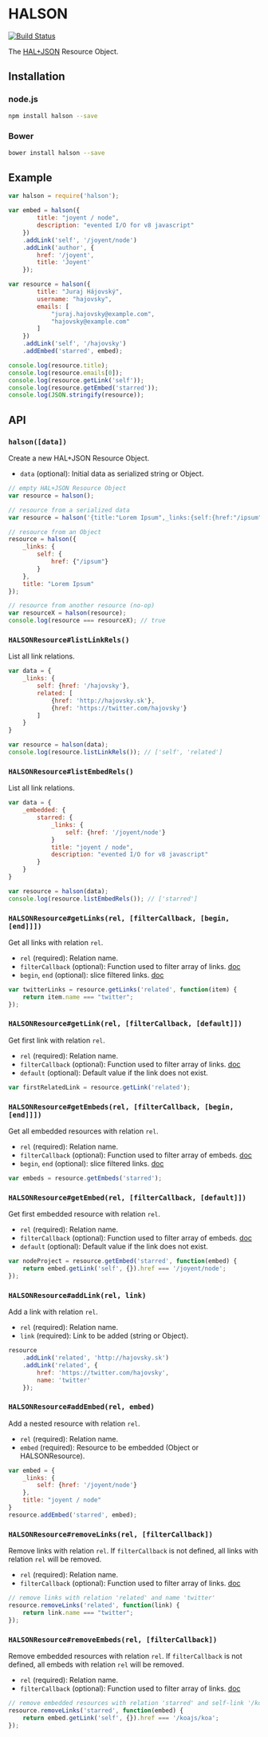 # HALSON
[![Build Status](https://travis-ci.org/seznam/halson.svg?branch=master)](https://travis-ci.org/seznam/halson)

The [HAL+JSON](http://stateless.co/hal_specification.html) Resource Object.

## Installation

### node.js

```sh
npm install halson --save
```

### Bower

```sh
bower install halson --save
```

## Example
```js
var halson = require('halson');

var embed = halson({
        title: "joyent / node",
        description: "evented I/O for v8 javascript"
    })
    .addLink('self', '/joyent/node')
    .addLink('author', {
        href: '/joyent',
        title: 'Joyent'
    });

var resource = halson({
        title: "Juraj Hájovský",
        username: "hajovsky",
        emails: [
            "juraj.hajovsky@example.com",
            "hajovsky@example.com"
        ]
    })
    .addLink('self', '/hajovsky')
    .addEmbed('starred', embed);

console.log(resource.title);
console.log(resource.emails[0]);
console.log(resource.getLink('self'));
console.log(resource.getEmbed('starred'));
console.log(JSON.stringify(resource));
```


## API

### `halson([data])`
Create a new HAL+JSON Resource Object.
 * `data` (optional): Initial data as serialized string or Object.

```js
// empty HAL+JSON Resource Object
var resource = halson();

// resource from a serialized data
var resource = halson('{title:"Lorem Ipsum",_links:{self:{href:"/ipsum"}}');

// resource from an Object
resource = halson({
    _links: {
        self: {
            href: {"/ipsum"}
        }
    },
    title: "Lorem Ipsum"
});

// resource from another resource (no-op)
var resourceX = halson(resource);
console.log(resource === resourceX); // true
```


### `HALSONResource#listLinkRels()`
List all link relations.

```js
var data = {
    _links: {
        self: {href: '/hajovsky'},
        related: [
            {href: 'http://hajovsky.sk'},
            {href: 'https://twitter.com/hajovsky'}
        ]
    }
}

var resource = halson(data);
console.log(resource.listLinkRels()); // ['self', 'related']
```

### `HALSONResource#listEmbedRels()`
List all link relations.

```js
var data = {
    _embedded: {
        starred: {
            _links: {
                self: {href: '/joyent/node'}
            }
            title: "joyent / node",
            description: "evented I/O for v8 javascript"
        }
    }
}

var resource = halson(data);
console.log(resource.listEmbedRels()); // ['starred']
```

### `HALSONResource#getLinks(rel, [filterCallback, [begin, [end]]])`
Get all links with relation `rel`.
 * `rel` (required): Relation name.
 * `filterCallback` (optional): Function used to filter array of links. [doc](http://www.ecma-international.org/ecma-262/5.1/#sec-15.4.4.20)
 * `begin`, `end` (optional): slice filtered links. [doc](http://www.ecma-international.org/ecma-262/5.1/#sec-15.4.4.10)

```js
var twitterLinks = resource.getLinks('related', function(item) {
    return item.name === "twitter";
});
```

### `HALSONResource#getLink(rel, [filterCallback, [default]])`
Get first link with relation `rel`.
 * `rel` (required): Relation name.
 * `filterCallback` (optional): Function used to filter array of links. [doc](http://www.ecma-international.org/ecma-262/5.1/#sec-15.4.4.20)
 * `default` (optional): Default value if the link does not exist.

```js
var firstRelatedLink = resource.getLink('related');
```

### `HALSONResource#getEmbeds(rel, [filterCallback, [begin, [end]]])`
Get all embedded resources with relation `rel`.
 * `rel` (required): Relation name.
 * `filterCallback` (optional): Function used to filter array of embeds. [doc](http://www.ecma-international.org/ecma-262/5.1/#sec-15.4.4.20)
 * `begin`, `end` (optional): slice filtered links. [doc](http://www.ecma-international.org/ecma-262/5.1/#sec-15.4.4.10)

```js
var embeds = resource.getEmbeds('starred');
```

### `HALSONResource#getEmbed(rel, [filterCallback, [default]])`
Get first embedded resource with relation `rel`.
 * `rel` (required): Relation name.
 * `filterCallback` (optional): Function used to filter array of embeds. [doc](http://www.ecma-international.org/ecma-262/5.1/#sec-15.4.4.20)
 * `default` (optional): Default value if the link does not exist.

```js
var nodeProject = resource.getEmbed('starred', function(embed) {
    return embed.getLink('self', {}).href === '/joyent/node';
});
```

### `HALSONResource#addLink(rel, link)`
Add a link with relation `rel`.
 * `rel` (required): Relation name.
 * `link` (required): Link to be added (string or Object).

```js
resource
    .addLink('related', 'http://hajovsky.sk')
    .addLink('related', {
        href: 'https://twitter.com/hajovsky',
        name: 'twitter'
    });
```

### `HALSONResource#addEmbed(rel, embed)`
Add a nested resource with relation `rel`.
 * `rel` (required): Relation name.
 * `embed` (required): Resource to be embedded (Object or HALSONResource).

```js
var embed = {
    _links: {
        self: {href: '/joyent/node'}
    },
    title: "joyent / node"
}
resource.addEmbed('starred', embed);
```

### `HALSONResource#removeLinks(rel, [filterCallback])`
Remove links with relation `rel`. If `filterCallback` is not defined, all links with relation `rel` will be removed.
 * `rel` (required): Relation name.
 * `filterCallback` (optional): Function used to filter array of links. [doc](http://www.ecma-international.org/ecma-262/5.1/#sec-15.4.4.20)

```js
// remove links with relation 'related' and name 'twitter'
resource.removeLinks('related', function(link) {
    return link.name === "twitter";
});
```

### `HALSONResource#removeEmbeds(rel, [filterCallback])`
Remove embedded resources with relation `rel`. If `filterCallback` is not defined, all embeds with relation `rel` will be removed.
 * `rel` (required): Relation name.
 * `filterCallback` (optional): Function used to filter array of links. [doc](http://www.ecma-international.org/ecma-262/5.1/#sec-15.4.4.20)

```js
// remove embedded resources with relation 'starred' and self-link '/koajs/koa'
resource.removeLinks('starred', function(embed) {
    return embed.getLink('self', {}).href === '/koajs/koa';
});
```
